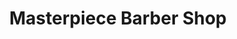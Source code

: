 ---
title: "Masterpiece Barber Shop"
url: /north-las-vegas/masterpiece-barber-shop/
shop: hairdresser
---